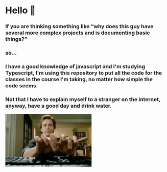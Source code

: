 <h1>Hello 🖖</h1>
<h3>
If you are thinking something like “why does this guy have several more complex projects and is documenting basic things?”
</h3>

<h3>
so...
</h3>

<h3>
I have a good knowledge of javascript and I'm studying Typescript, I'm using this repository to put all the code for the classes in the course I'm taking, no matter how simple the code seems.
</h3>

<h3>
Not that I have to explain myself to a stranger on the internet, anyway, have a good day and drink water.
</h3>

<img width='270' src="assets/funnyGif.gif">